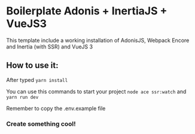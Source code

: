 # Boilerplate Adonis + InertiaJS + VueJS3
This template include a working installation of AdonisJS, Webpack Encore and Inertia (with SSR) and VueJS 3

## How to use it:
After typed 
``yarn install``

You can use this commands to start your project
``node ace ssr:watch`` and
``yarn run dev``

Remember to copy the .env.example file

### Create something cool!
